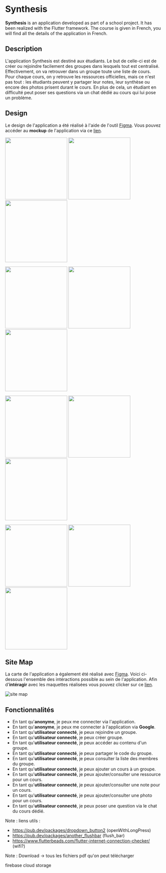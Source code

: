 # Synthesis

**Synthesis** is an application developed as part of a school project. It has been realized with the Flutter framework.
The course is given in French, you will find all the details of the application in French.

## Description

L'application Synthesis est destiné aux étudiants. Le but de celle-ci est de créer ou rejoindre facilement des groupes
dans lesquels tout est centralisé.
Effectivement, on va retrouver dans un groupe toute une liste de cours. Pour chaque cours,
on y retrouve les ressources officielles, mais ce n'est pas tout : les étudiants peuvent y partager leur notes, leur
synthèse ou encore des photos prisent durant le cours. En plus de cela, un étudiant en difficulté
peut poser ses questions via un chat dédié au cours qui lui pose un problème.

## Design

Le design de l'application a été réalisé à l'aide de l'outil
[Figma](https://www.figma.com). Vous pouvez accéder au **mockup** de
l'application via ce [lien](https://www.figma.com/file/zMKzLaDnktYNdJXcdXekuK/Synthesis?node-id=0%3A1).


<p float="left">
  <img src="resourcesREADME/Home1.png" width="200" />
  <img src="resourcesREADME/Home2.png" width="200" /> 
  <img src="resourcesREADME/Home3.png" width="200" />
</p>
<p float="left">
  <img src="resourcesREADME/Sign-in.png" width="200" />
  <img src="resourcesREADME/Registration.png" width="200" /> 
  <img src="resourcesREADME/ForgotPassword.png" width="200" />
</p>
<p float="left">
  <img src="resourcesREADME/JoinOrCreateGroup.png" width="200" />
  <img src="resourcesREADME/GroupHome.png" width="200" /> 
  <img src="resourcesREADME/CourseHome.png" width="200" />
</p>
<p float="left">
  <img src="resourcesREADME/Chat.png" width="200" />
  <img src="resourcesREADME/RessourceExample.png" width="200" /> 
  <img src="resourcesREADME/ParticipantExample.png" width="200" />
</p>

## Site Map
La carte de l'application a également été réalisé avec [Figma](https://www.figma.com). Voici ci-dessous l'ensemble des
intéractions possible au sein de l'application. Afin d'**intéragir** avec les maquettes
réalisées vous pouvez clicker sur ce [lien](https://www.figma.com/proto/zMKzLaDnktYNdJXcdXekuK/Synthesis?node-id=5%3A159&scaling=scale-down&page-id=0%3A1&starting-point-node-id=5%3A159).

![site map](resourcesREADME/siteMap.png)

## Fonctionnalités
- En tant qu'**anonyme**, je peux me connecter via l'application.
- En tant qu'**anonyme**, je peux me connecter à l'application via **Google**.
- En tant qu'**utilisateur connecté**, je peux rejoindre un groupe.
- En tant qu'**utilisateur connecté**, je peux créer groupe.
- En tant qu'**utilisateur connecté**, je peux accéder au contenu d'un groupe.
- En tant qu'**utilisateur connecté**, je peux partager le code du groupe.
- En tant qu'**utilisateur connecté**, je peux consulter la liste des membres du groupe.
- En tant qu'**utilisateur connecté**, je peux ajouter un cours à un groupe.
- En tant qu'**utilisateur connecté**, je peux ajouter/consulter une ressource pour un cours.
- En tant qu'**utilisateur connecté**, je peux ajouter/consulter une note pour un cours.
- En tant qu'**utilisateur connecté**, je peux ajouter/consulter une photo pour un cours.
- En tant qu'**utilisateur connecté**, je peux poser une question via le chat du cours dédié.


Note : 
liens utils :
- https://pub.dev/packages/dropdown_button2 (openWithLongPress)
- https://pub.dev/packages/another_flushbar (flush_bar)
- https://www.flutterbeads.com/flutter-internet-connection-checker/ (wifi?)


Note : 
Download -> tous les fichiers pdf qu'on peut télécharger


firebase cloud storage